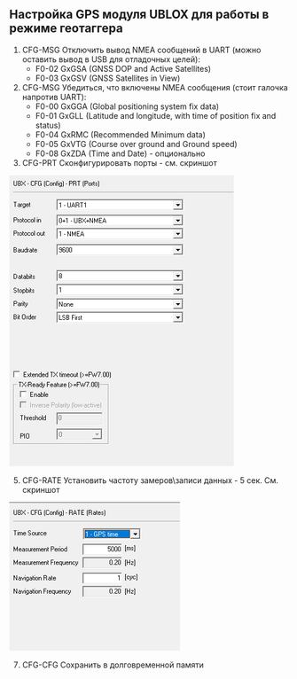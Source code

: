 ## Настройка GPS модуля UBLOX для работы в режиме геотаггера ##
1. CFG-MSG Отключить вывод NMEA сообщений в UART (можно оставить вывод в USB для отладочных целей):
    - F0-02 GxGSA (GNSS DOP and Active Satellites)
    - F0-03 GxGSV (GNSS Satellites in View)
2. CFG-MSG Убедиться, что включены NMEA сообщения (стоит галочка напротив UART):
    - F0-00 GxGGA (Global positioning system fix data)
    - F0-01 GxGLL (Latitude and longitude, with time of position fix and status)
    - F0-04 GxRMC (Recommended Minimum data)
    - F0-05 GxVTG (Course over ground and Ground speed)
    - F0-08 GxZDA (Time and Date) - опционально
3. CFG-PRT Сконфигурировать порты - см. скриншот
 
 
 ![image](CFG-PRT.png)
 
 
5. CFG-RATE Установить частоту замеров\записи данных - 5 сек. См. скриншот


 ![image](CFG-RATE.png)
 
 
7. CFG-CFG Сохранить в долговременной памяти
